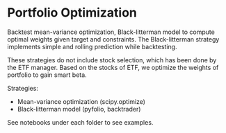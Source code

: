 # Portfolio Optimization

Backtest mean-variance optimization, Black-litterman model to compute optimal weights given target and constraints. The Black-litterman strategy implements simple and rolling prediction while backtesting.

These strategies do not include stock selection, which has been done by the ETF manager. Based on the stocks of ETF, we optimize the weights of portfolio to gain smart beta.



Strategies:

* Mean-variance optimization (scipy.optimize)
* Black-litterman model (pyfolio, backtrader)



See notebooks under each folder to see examples.

